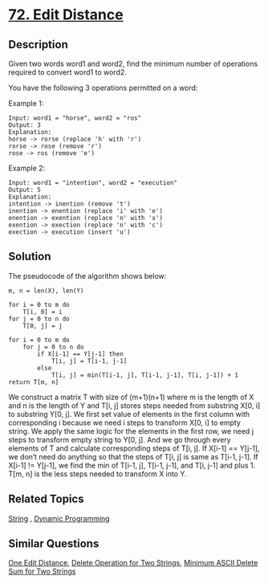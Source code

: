 # [72. Edit Distance](https://leetcode.com/problems/edit-distance)

## Description

Given two words word1 and word2, find the minimum number of operations required to convert word1 to word2.

You have the following 3 operations permitted on a word:

Example 1:

```
Input: word1 = "horse", word2 = "ros"
Output: 3
Explanation: 
horse -> rorse (replace 'h' with 'r')
rorse -> rose (remove 'r')
rose -> ros (remove 'e')
```

Example 2:

```
Input: word1 = "intention", word2 = "execution"
Output: 5
Explanation: 
intention -> inention (remove 't')
inention -> enention (replace 'i' with 'e')
enention -> exention (replace 'n' with 'x')
exention -> exection (replace 'n' with 'c')
exection -> execution (insert 'u')
```

## Solution

The pseudocode of the algorithm shows below:

```
m, n = len(X), len(Y)

for i = 0 to m do
    T[i, 0] = i
for j = 0 to n do
    T[0, j] = j

for i = 0 to m do
    for j = 0 to n do
        if X[i-1] == Y[j-1] then
            T[i, j] = T[i-1, j-1]
        else
            T[i, j] = min(T[i-1, j], T[i-1, j-1], T[i, j-1]) + 1
return T[m, n]
```

We construct a matrix T with size of (m+1)(n+1) where m is the length of X and n is the length of Y and T[i, j] stores steps needed from substring X[0, i] to substring Y[0, j]. We first set value of elements in the first column with corresponding i because we need i steps to transform X[0, i] to empty string. We apply the same logic for the elements in the first row, we need j steps to transform empty string to Y[0, j]. And we go through every elements of T and calculate corresponding steps of T[i, j]. If X[i-1] == Y[j-1], we don’t need do anything so that the steps of T[i, j] is same as T[i-1, j-1]. If X[i-1] != Y[j-1], we find the min of T[i-1, j], T[i-1, j-1], and T[i, j-1] and plus 1. T[m, n] is the less steps needed to transform X into Y. 

## Related Topics

[String](https://leetcode.com/tag/string/) , [Dynamic Programming](https://leetcode.com/tag/dynamic-programming/) 

## Similar Questions

[One Edit Distance](https://leetcode.com/problems/one-edit-distance/), [Delete Operation for Two Strings](https://leetcode.com/problems/delete-operation-for-two-strings/), [Minimum ASCII Delete Sum for Two Strings](https://leetcode.com/problems/minimum-ascii-delete-sum-for-two-strings/)
